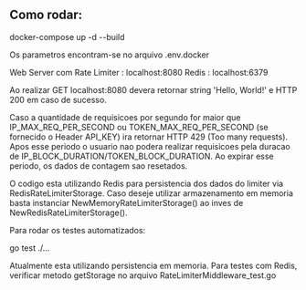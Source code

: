 ## Como rodar:

docker-compose up -d --build

Os parametros encontram-se no arquivo .env.docker

Web Server com Rate Limiter : localhost:8080
Redis                       : localhost:6379


Ao realizar GET localhost:8080 devera retornar string 'Hello, World!' e HTTP 200 em caso de sucesso.


Caso a quantidade de requisicoes por segundo for maior que IP_MAX_REQ_PER_SECOND ou TOKEN_MAX_REQ_PER_SECOND (se fornecido o Header API_KEY) ira retornar HTTP 429 (Too many requests).
Apos esse periodo o usuario nao podera realizar requisicoes pela duracao de IP_BLOCK_DURATION/TOKEN_BLOCK_DURATION. Ao expirar esse periodo, os dados de contagem sao resetados.

O codigo esta utilizando Redis para persistencia dos dados do limiter via RedisRateLimiterStorage.
Caso deseje utilizar armazenamento em memoria basta instanciar NewMemoryRateLimiterStorage() ao inves de NewRedisRateLimiterStorage().

Para rodar os testes automatizados:

go test ./...

Atualmente esta utilizando persistencia em memoria.
Para testes com Redis, verificar metodo getStorage no arquivo RateLimiterMiddleware_test.go
